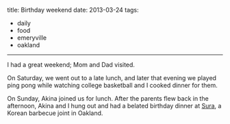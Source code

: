 title: Birthday weekend
date: 2013-03-24
tags:
- daily
- food
- emeryville
- oakland
---

I had a great weekend; Mom and Dad visited.

On Saturday, we went out to a late lunch, and later that evening we played ping pong while watching college basketball and I cooked dinner for them.

On Sunday, Akina joined us for lunch. After the parents flew back in the afternoon, Akina and I hung out and had a belated birthday dinner at [Sura](http://www.yelp.com/biz/sura-oakland), a Korean barbecue joint in Oakland.
